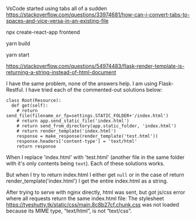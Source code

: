 VsCode started using tabs all of a sudden
https://stackoverflow.com/questions/33974681/how-can-i-convert-tabs-to-spaces-and-vice-versa-in-an-existing-file

npx create-react-app frontend

yarn build

yarn start

https://stackoverflow.com/questions/54974483/flask-render-template-is-returning-a-string-instead-of-html-document

I have the same problem, none of the answers help. I am using Flask-Restful. I have tried each of the commented-out solutions below:

```
class Root(Resource):
  def get(self):
    # return send_file(filename_or_fp=settings.STATIC_FOLDER+'/index.html') 
    # return app.send_static_file('index.html')
    # return send_from_directory(app.static_folder, 'index.html')
    # return render_template('index.html')
    response = make_response(render_template('test.html'))
    response.headers['content-type'] = 'text/html'
    return response
```

When I replace 'index.html' with 'test.html' (another file in the same folder with it's only contents being ```text```). Each of these solutions works.

But when I try to return index.html I either get ```null``` or in the case of return render_template('index.html') I get the entire index.html as a string.


After trying to serve with nginx directly, html was sent, but got js/css error where all requests return the same index.html file:
The stylesheet https://tyeshutty.tk/static/css/main.8c8b27cf.chunk.css was not loaded because its MIME type, “text/html”, is not “text/css”.

